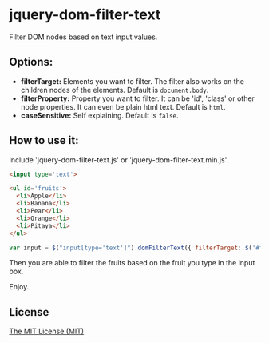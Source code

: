 # jquery-dom-filter-text
Filter DOM nodes based on text input values.

## Options:

- **filterTarget:** Elements you want to filter. The filter also works on the children nodes of the elements. Default is `document.body`.
- **filterProperty:** Property you want to filter. It can be 'id', 'class' or other node properties. It can even be plain html text. Default is `html`.
- **caseSensitive:** Self explaining. Default is `false`.

## How to use it:
Include 'jquery-dom-filter-text.js' or 'jquery-dom-filter-text.min.js'.

```html
<input type='text'>

<ul id='fruits'>
  <li>Apple</li>
  <li>Banana</li>
  <li>Pear</li>
  <li>Orange</li>
  <li>Pitaya</li>
</ul>
```
```javascript
var input = $("input[type='text']").domFilterText({ filterTarget: $('#fruits') });
```

Then you are able to filter the fruits based on the fruit you type in the input box.

Enjoy.

## License
[The MIT License (MIT)](http://opensource.org/licenses/MIT)
